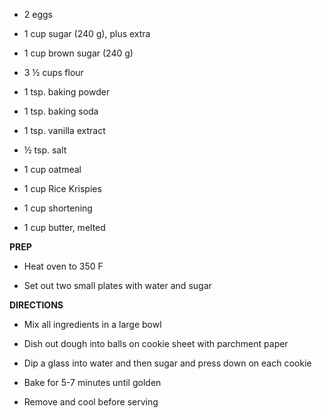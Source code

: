 -   2 eggs

-   1 cup sugar (240 g), plus extra

-   1 cup brown sugar (240 g)

-   3 ½ cups flour

-   1 tsp. baking powder

-   1 tsp. baking soda

-   1 tsp. vanilla extract

-   ½ tsp. salt

-   1 cup oatmeal

-   1 cup Rice Krispies

-   1 cup shortening

-   1 cup butter, melted

**PREP**

-   Heat oven to 350 F

-   Set out two small plates with water and sugar

**DIRECTIONS**

-   Mix all ingredients in a large bowl

-   Dish out dough into balls on cookie sheet with parchment paper

-   Dip a glass into water and then sugar and press down on each cookie

-   Bake for 5-7 minutes until golden

-   Remove and cool before serving
